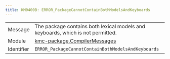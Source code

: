 ```yaml
---
title: KM0400B: ERROR_PackageCannotContainBothModelsAndKeyboards
---
```


|            |           |
|------------|---------- |
| Message    | The package contains both lexical models and keyboards, which is not permitted\. |
| Module     | [kmc-package.CompilerMessages](kmc-package.compilermessages) |
| Identifier | `ERROR_PackageCannotContainBothModelsAndKeyboards` |


